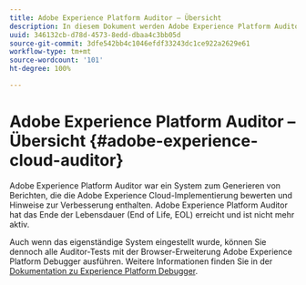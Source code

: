 ```yaml
---
title: Adobe Experience Platform Auditor – Übersicht
description: In diesem Dokument werden Adobe Experience Platform Auditor und seine Nachfolger beschrieben.
uuid: 346132cb-d78d-4573-8edd-dbaa4c3bb05d
source-git-commit: 3dfe542bb4c1046efdf33243dc1ce922a2629e61
workflow-type: tm+mt
source-wordcount: '101'
ht-degree: 100%

---
```


# Adobe Experience Platform Auditor – Übersicht {#adobe-experience-cloud-auditor}

Adobe Experience Platform Auditor war ein System zum Generieren von Berichten, die die Adobe Experience Cloud-Implementierung bewerten und Hinweise zur Verbesserung enthalten. Adobe Experience Platform Auditor hat das Ende der Lebensdauer (End of Life, EOL) erreicht und ist nicht mehr aktiv.

Auch wenn das eigenständige System eingestellt wurde, können Sie dennoch alle Auditor-Tests mit der Browser-Erweiterung Adobe Experience Platform Debugger ausführen. Weitere Informationen finden Sie in der [Dokumentation zu Experience Platform Debugger](https://experienceleague.adobe.com/docs/debugger/using-v2/experience-cloud-debugger.html?lang=de).
